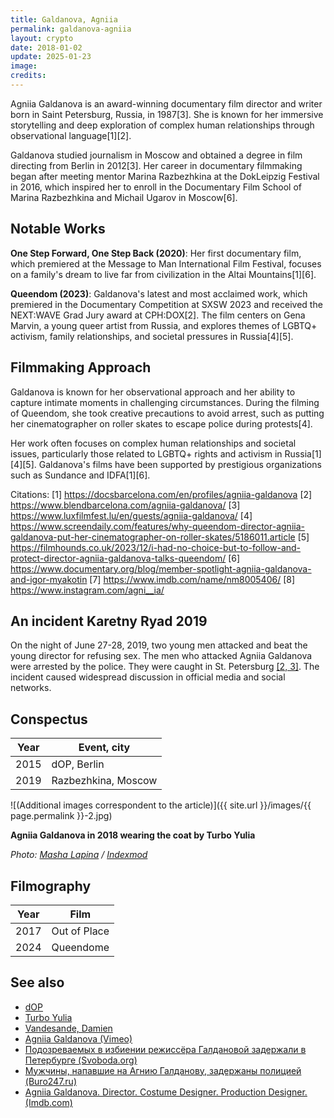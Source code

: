 ```yaml
---
title: Galdanova, Agniia
permalink: galdanova-agniia
layout: crypto
date: 2018-01-02
update: 2025-01-23
image:
credits:
---
```


Agniia Galdanova is an award-winning documentary film director and writer born in Saint Petersburg, Russia, in 1987[3]. She is known for her immersive storytelling and deep exploration of complex human relationships through observational language[1][2].

Galdanova studied journalism in Moscow and obtained a degree in film directing from Berlin in 2012[3]. Her career in documentary filmmaking began after meeting mentor Marina Razbezhkina at the DokLeipzig Festival in 2016, which inspired her to enroll in the Documentary Film School of Marina Razbezhkina and Michail Ugarov in Moscow[6].

## Notable Works

**One Step Forward, One Step Back (2020)**: Her first documentary film, which premiered at the Message to Man International Film Festival, focuses on a family's dream to live far from civilization in the Altai Mountains[1][6].

**Queendom (2023)**: Galdanova's latest and most acclaimed work, which premiered in the Documentary Competition at SXSW 2023 and received the NEXT:WAVE Grad Jury award at CPH:DOX[2]. The film centers on Gena Marvin, a young queer artist from Russia, and explores themes of LGBTQ+ activism, family relationships, and societal pressures in Russia[4][5].

## Filmmaking Approach

Galdanova is known for her observational approach and her ability to capture intimate moments in challenging circumstances. During the filming of Queendom, she took creative precautions to avoid arrest, such as putting her cinematographer on roller skates to escape police during protests[4].

Her work often focuses on complex human relationships and societal issues, particularly those related to LGBTQ+ rights and activism in Russia[1][4][5]. Galdanova's films have been supported by prestigious organizations such as Sundance and IDFA[1][6].

Citations:
[1] https://docsbarcelona.com/en/profiles/agniia-galdanova
[2] https://www.blendbarcelona.com/agniia-galdanova/
[3] https://www.luxfilmfest.lu/en/guests/agniia-galdanova/
[4] https://www.screendaily.com/features/why-queendom-director-agniia-galdanova-put-her-cinematographer-on-roller-skates/5186011.article
[5] https://filmhounds.co.uk/2023/12/i-had-no-choice-but-to-follow-and-protect-director-agniia-galdanova-talks-queendom/
[6] https://www.documentary.org/blog/member-spotlight-agniia-galdanova-and-igor-myakotin
[7] https://www.imdb.com/name/nm8005406/
[8] https://www.instagram.com/agni__ia/


## An incident Karetny Ryad 2019

On the night of June 27-28, 2019, two young men attacked and beat the young director for refusing sex. The men who attacked Agniia Galdanova were arrested by the police. They were caught in St. Petersburg <span id="a2">[\[2, 3\]](#f2)</span>. The incident caused widespread discussion in official media and social networks.

## Сonspectus

|Year|Event, city|
|-|-|
|2015|dOP, Berlin|
|2019|Razbezhkina, Moscow|



![(Additional images correspondent to the article)]({{ site.url }}/images/{{ page.permalink }}-2.jpg)

**Agniia Galdanova in 2018 wearing the coat by Turbo Yulia**

*Photo: [Masha Lapina](https://indexmod.xyz/turbo-yulia) / [Indexmod](https://indexmod.xyz/turbo-yulia)*

## Filmography

|Year|Film|
|-|-|
|2017|Out of Place|
|2024|Queendome|


## See also

+ [dOP](dop)
+ [Turbo Yulia](turbo-yulia)
+ [Vandesande, Damien](vandesande-damien)
+ [Agniia Galdanova (Vimeo)](https://vimeo.com/187537564)
+ [Подозреваемых в избиении режиссёра Галдановой задержали в Петербурге (Svoboda.org)](https://www.svoboda.org/a/30035204.html)
+ [Мужчины, напавшие на Агнию Галданову, задержаны полицией (Buro247.ru)](https://www.buro247.ru/news/lifestyle/3-jul-2019-agniya-galdanova-moscow.html)
+ [Agniia Galdanova. Director. Costume Designer. Production Designer.  (Imdb.com)](https://www.imdb.com/name/nm8979390/)
